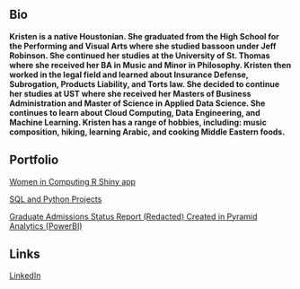 ## Bio

**Kristen is a native Houstonian. She graduated from the High School for the Performing and Visual Arts where she studied bassoon under Jeff Robinson. She continued her studies at the University of St. Thomas where she received her BA in Music and Minor in Philosophy. Kristen then worked in the legal field and learned about Insurance Defense, Subrogation, Products Liability, and Torts law. She decided to continue her studies at UST where she received her Masters of Business Administration and Master of Science in Applied Data Science. She continues to learn about Cloud Computing, Data Engineering, and Machine Learning. Kristen has a range of hobbies, including: music composition, hiking, learning Arabic, and cooking Middle Eastern foods.** 

## Portfolio

[Women in Computing R Shiny app](https://kksmbamsds.shinyapps.io/IndependentStudyWomenInComputing/)

[SQL and Python Projects](https://kscott2010.github.io/)

[Graduate Admissions Status Report (Redacted) Created in Pyramid Analytics (PowerBI)](https://github.com/kscott2010/kscott2010.github.io/blob/main/Grad%20Admissions%20Status%20Report%5Bredacted%5D.png)

## Links 

[LinkedIn](https://www.linkedin.com/in/kristenkscott/)
